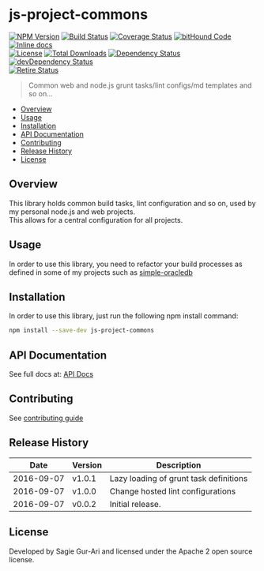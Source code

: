 # js-project-commons

[![NPM Version](http://img.shields.io/npm/v/js-project-commons.svg?style=flat)](https://www.npmjs.org/package/js-project-commons) [![Build Status](https://travis-ci.org/sagiegurari/js-project-commons.svg)](http://travis-ci.org/sagiegurari/js-project-commons) [![Coverage Status](https://coveralls.io/repos/sagiegurari/js-project-commons/badge.svg)](https://coveralls.io/r/sagiegurari/js-project-commons) [![bitHound Code](https://www.bithound.io/github/sagiegurari/js-project-commons/badges/code.svg)](https://www.bithound.io/github/sagiegurari/js-project-commons) [![Inline docs](http://inch-ci.org/github/sagiegurari/js-project-commons.svg?branch=master)](http://inch-ci.org/github/sagiegurari/js-project-commons)<br>
[![License](https://img.shields.io/npm/l/js-project-commons.svg?style=flat)](https://github.com/sagiegurari/js-project-commons/blob/master/LICENSE) [![Total Downloads](https://img.shields.io/npm/dt/js-project-commons.svg?style=flat)](https://www.npmjs.org/package/js-project-commons) [![Dependency Status](https://david-dm.org/sagiegurari/js-project-commons.svg)](https://david-dm.org/sagiegurari/js-project-commons) [![devDependency Status](https://david-dm.org/sagiegurari/js-project-commons/dev-status.svg)](https://david-dm.org/sagiegurari/js-project-commons?type=dev)<br>
[![Retire Status](http://retire.insecurity.today/api/image?uri=https://raw.githubusercontent.com/sagiegurari/js-project-commons/master/package.json)](http://retire.insecurity.today/api/image?uri=https://raw.githubusercontent.com/sagiegurari/js-project-commons/master/package.json)

> Common web and node.js grunt tasks/lint configs/md templates and so on...

* [Overview](#overview)
* [Usage](#usage)
* [Installation](#installation)
* [API Documentation](docs/api.md)
* [Contributing](.github/CONTRIBUTING.md)
* [Release History](#history)
* [License](#license)

<a name="overview"></a>
## Overview
This library holds common build tasks, lint configuration and so on, used by my personal node.js and web projects.<br>
This allows for a central configuration for all projects.

<a name="usage"></a>
## Usage
In order to use this library, you need to refactor your build processes as defined in some of my projects such as [simple-oracledb](https://github.com/sagiegurari/simple-oracledb)

<a name="installation"></a>
## Installation
In order to use this library, just run the following npm install command:

```sh
npm install --save-dev js-project-commons
```

## API Documentation
See full docs at: [API Docs](docs/api.md)

## Contributing
See [contributing guide](.github/CONTRIBUTING.md)

<a name="history"></a>
## Release History

| Date        | Version | Description |
| ----------- | ------- | ----------- |
| 2016-09-07  | v1.0.1  | Lazy loading of grunt task definitions |
| 2016-09-07  | v1.0.0  | Change hosted lint configurations |
| 2016-09-07  | v0.0.2  | Initial release. |

<a name="license"></a>
## License
Developed by Sagie Gur-Ari and licensed under the Apache 2 open source license.
